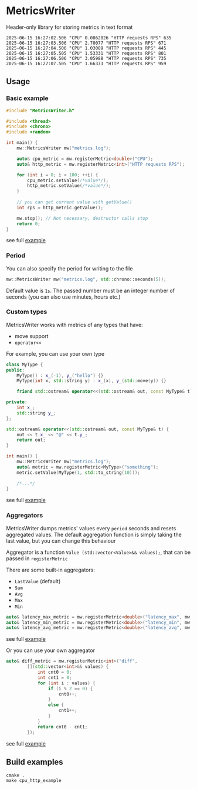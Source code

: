 # MetricsWriter

Header-only library for storing metrics in text format

```shell
2025-06-15 16:27:02.506 "CPU" 0.0862826 "HTTP requests RPS" 635
2025-06-15 16:27:03.506 "CPU" 2.70077 "HTTP requests RPS" 671
2025-06-15 16:27:04.506 "CPU" 1.03089 "HTTP requests RPS" 445
2025-06-15 16:27:05.505 "CPU" 1.53331 "HTTP requests RPS" 801
2025-06-15 16:27:06.506 "CPU" 3.05988 "HTTP requests RPS" 735
2025-06-15 16:27:07.505 "CPU" 1.66373 "HTTP requests RPS" 959
```

## Usage

### Basic example

```c++
#include "MetricsWriter.h"

#include <thread>
#include <chrono>
#include <random>

int main() {
    mw::MetricsWriter mw("metrics.log");

    auto& cpu_metric = mw.registerMetric<double>("CPU");
    auto& http_metric = mw.registerMetric<int>("HTTP requests RPS");

    for (int i = 0; i < 100; ++i) {
        cpu_metric.setValue(/*value*/);
        http_metric.setValue(/*value*/);
    }
    
    // you can get current value with getValue()
    int rps = http_metric.getValue();

    mw.stop(); // Not necessary, destructor calls stop
    return 0;
}
```
see full [example](examples/cpu_http_example.cpp)

### Period
You can also specify the period for writing to the file

```c++
mw::MetricsWriter mw("metrics.log", std::chrono::seconds(5));
```

Default value is `1s`. The passed number must be an integer number of seconds (you can also use minutes, hours etc.)

### Custom types

MetricsWriter works with metrics of any types that have:
- move support
- `operator<<`

For example, you can use your own type

```c++
class MyType {
public:
    MyType() : x_(-1), y_("hello") {}
    MyType(int x, std::string y) : x_(x), y_(std::move(y)) {}

    friend std::ostream& operator<<(std::ostream& out, const MyType& t);

private:
    int x_;
    std::string y_;
};

std::ostream& operator<<(std::ostream& out, const MyType& t) {
    out << t.x_ << "@" << t.y_;
    return out;
}

int main() {
    mw::MetricsWriter mw("metrics.log");
    auto& metric = mw.registerMetric<MyType>("something");
    metric.setValue(MyType(1, std::to_string(10)));
    
    /*...*/
}
```
see full [example](examples/custom_type_example.cpp)

### Aggregators

MetricsWriter dumps metrics' values every `period` seconds and resets aggregated values. The default aggregation function is simply taking the last value, but you can change this behaviour

Aggregator is a function `Value (std::vector<Value>&& values);`, that can be passed in `registerMetric`

There are some built-in aggregators:
- `LastValue` (default)
- `Sum`
- `Avg`
- `Max`
- `Min`

```c++
auto& latency_max_metric = mw.registerMetric<double>("latency_max", mw::Aggregators::Max<double>);
auto& latency_min_metric = mw.registerMetric<double>("latency_min", mw::Aggregators::Min<double>);
auto& latency_avg_metric = mw.registerMetric<double>("latency_avg", mw::Aggregators::Avg<double>);
```
see full [example](examples/latency_example.cpp)

Or you can use your own aggregator

```c++
auto& diff_metric = mw.registerMetric<int>("diff",
        [](std::vector<int>&& values) {
            int cnt0 = 0;
            int cnt1 = 0;
            for (int i : values) {
                if (i % 2 == 0) {
                    cnt0++;
                }
                else {
                    cnt1++;
                }
            }
            return cnt0 - cnt1;
        });
```
see full [example](examples/custom_aggregator_example.cpp)

## Build examples

```shell
cmake .
make cpu_http_example
```



